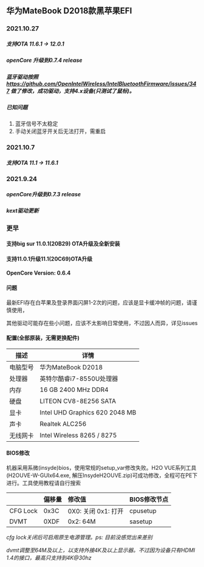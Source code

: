 ## 华为MateBook D2018款黑苹果EFI


### 2021.10.27
##### 支持OTA 11.6.1 -> 12.0.1
##### openCore 升级到0.7.4 release
##### 蓝牙驱动按照 https://github.com/OpenIntelWireless/IntelBluetoothFirmware/issues/347 做了修改，成功驱动，支持4.x设备(只测试了鼠标)。
##### 已知问题
1. 蓝牙信号不太稳定
2. 手动关闭蓝牙开关后无法打开，需重启

### 2021.10.7
##### 支持OTA 11.1 -> 11.6.1

### 2021.9.24
##### openCore升级到0.7.3 release
##### kext驱动更新

### 更早

#### 支持big sur 11.0.1(20B29) OTA升级及全新安装

#### 支持11.0.1升级11.1(20C69)OTA升级

#### OpenCore Version: 0.6.4

#### 问题

最新EFI存在白苹果及登录界面闪屏1-2次的问题，应该是显卡缓冲帧的问题，请谨慎使用，

其他驱动可能存在些小问题，应该不太影响日常使用，不过因人而异，详见issues

#### 配置(全部原装，无需更换配件)

| 描述     | 详情                           |
| -------- | ------------------------------ |
| 电脑型号 | 华为MateBook D2018             |
| 处理器   | 英特尔酷睿i7-8550U处理器       |
| 内存     | 16 GB 2400 MHz DDR4            |
| 硬盘     | LITEON CV8-8E256 SATA          |
| 显卡     | Intel UHD Graphics 620 2048 MB |
| 声卡     | Realtek ALC256                 |
| 无线网卡 | Intel Wireless 8265 / 8275     |



#### BIOS修改

机器采用系微(insyde)bios，使用常规的setup_var修改失败。H2O VUE系列工具(H2OUVE-W-GUIx64.exe,   解压InsydeH2OUVE.zip)可成功修改，全程可在PE下进行。工具使用教程请自行搜索

|          | 偏移量 | 修改值                  | BIOS修改节点 |
| :------- | :----- | :---------------------- | ------------ |
| CFG Lock | 0x3C   | 0X0: 关闭     0x1: 打开 | cpusetup     |
| DVMT     | 0XDF   | 0x2: 64M                | sasetup      |



*cfg lock关闭后可启用原生电源管理。ps: 目前没感觉出来差别*

*dvmt调整至64M及以上，以支持外接4K及以上显示器。不过因为设备只有HDMI 1.4的接口，最高只支持到4K@30hz*

